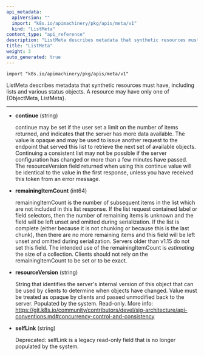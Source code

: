 ```yaml
---
api_metadata:
  apiVersion: ""
  import: "k8s.io/apimachinery/pkg/apis/meta/v1"
  kind: "ListMeta"
content_type: "api_reference"
description: "ListMeta describes metadata that synthetic resources must have, including lists and various status objects."
title: "ListMeta"
weight: 3
auto_generated: true
---
```


<!--
The file is auto-generated from the Go source code of the component using a generic
[generator](https://github.com/kubernetes-sigs/reference-docs/). To learn how
to generate the reference documentation, please read
[Contributing to the reference documentation](/docs/contribute/generate-ref-docs/).
To update the reference content, please follow the
[Contributing upstream](/docs/contribute/generate-ref-docs/contribute-upstream/)
guide. You can file document formatting bugs against the
[reference-docs](https://github.com/kubernetes-sigs/reference-docs/) project.
-->

`import "k8s.io/apimachinery/pkg/apis/meta/v1"`

ListMeta describes metadata that synthetic resources must have, including lists and various status objects. A resource may have only one of {ObjectMeta, ListMeta}.

<hr>

- **continue** (string)

  continue may be set if the user set a limit on the number of items returned, and indicates that the server has more data available. The value is opaque and may be used to issue another request to the endpoint that served this list to retrieve the next set of available objects. Continuing a consistent list may not be possible if the server configuration has changed or more than a few minutes have passed. The resourceVersion field returned when using this continue value will be identical to the value in the first response, unless you have received this token from an error message.

- **remainingItemCount** (int64)

  remainingItemCount is the number of subsequent items in the list which are not included in this list response. If the list request contained label or field selectors, then the number of remaining items is unknown and the field will be left unset and omitted during serialization. If the list is complete (either because it is not chunking or because this is the last chunk), then there are no more remaining items and this field will be left unset and omitted during serialization. Servers older than v1.15 do not set this field. The intended use of the remainingItemCount is _estimating_ the size of a collection. Clients should not rely on the remainingItemCount to be set or to be exact.

- **resourceVersion** (string)

  String that identifies the server's internal version of this object that can be used by clients to determine when objects have changed. Value must be treated as opaque by clients and passed unmodified back to the server. Populated by the system. Read-only. More info: https://git.k8s.io/community/contributors/devel/sig-architecture/api-conventions.md#concurrency-control-and-consistency

- **selfLink** (string)

  Deprecated: selfLink is a legacy read-only field that is no longer populated by the system.
